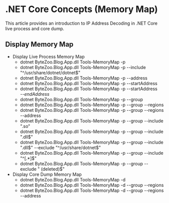 # .NET Core Concepts (Memory Map)

This article provides an introduction to IP Address Decoding in .NET Core live process and core dump.

## Display Memory Map

* Display Live Process Memory Map
  * dotnet ByteZoo.Blog.App.dll Tools-MemoryMap -p <PID>
  * dotnet ByteZoo.Blog.App.dll Tools-MemoryMap -p <PID> --include "^/usr/share/dotnet/dotnet$"
  * dotnet ByteZoo.Blog.App.dll Tools-MemoryMap -p <PID> --address <Address>
  * dotnet ByteZoo.Blog.App.dll Tools-MemoryMap -p <PID> --startAddress <Address>
  * dotnet ByteZoo.Blog.App.dll Tools-MemoryMap -p <PID> --startAddress <Address> --endAddress <Address>
  * dotnet ByteZoo.Blog.App.dll Tools-MemoryMap -p <PID> --group
  * dotnet ByteZoo.Blog.App.dll Tools-MemoryMap -p <PID> --group --regions
  * dotnet ByteZoo.Blog.App.dll Tools-MemoryMap -p <PID> --group --regions --address <Address>
  * dotnet ByteZoo.Blog.App.dll Tools-MemoryMap -p <PID> --group --include "\.so"
  * dotnet ByteZoo.Blog.App.dll Tools-MemoryMap -p <PID> --group --include "\.dll$"
  * dotnet ByteZoo.Blog.App.dll Tools-MemoryMap -p <PID> --group --include "\.dll$" --exclude "^/usr/share/dotnet$"
  * dotnet ByteZoo.Blog.App.dll Tools-MemoryMap -p <PID> --group --include "^\[.*\]$"
  * dotnet ByteZoo.Blog.App.dll Tools-MemoryMap -p <PID> --group --exclude " \(deleted\)$"
* Display Core Dump Memory Map
  * dotnet ByteZoo.Blog.App.dll Tools-MemoryMap -d <CoreDump>
  * dotnet ByteZoo.Blog.App.dll Tools-MemoryMap -d <CoreDump> --group --regions
  * dotnet ByteZoo.Blog.App.dll Tools-MemoryMap -d <CoreDump> --group --regions --address <Address>